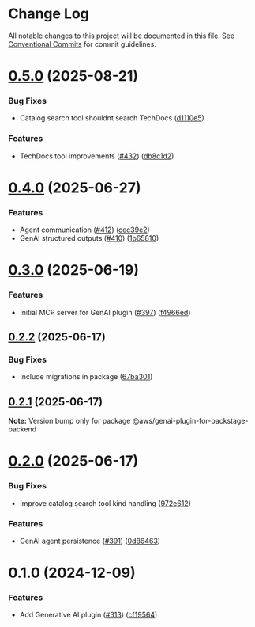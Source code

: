 # Change Log

All notable changes to this project will be documented in this file.
See [Conventional Commits](https://conventionalcommits.org) for commit guidelines.

# [0.5.0](https://github.com/awslabs/backstage-plugins-for-aws/compare/@aws/genai-plugin-for-backstage-backend@0.4.0...@aws/genai-plugin-for-backstage-backend@0.5.0) (2025-08-21)


### Bug Fixes

* Catalog search tool shouldnt search TechDocs ([d1110e5](https://github.com/awslabs/backstage-plugins-for-aws/commit/d1110e5795a88b9cb10ac0bc97c3852a94811b7f))


### Features

* TechDocs tool improvements ([#432](https://github.com/awslabs/backstage-plugins-for-aws/issues/432)) ([db8c1d2](https://github.com/awslabs/backstage-plugins-for-aws/commit/db8c1d2f6667440ea98e728012f25c0b936191f2))





# [0.4.0](https://github.com/awslabs/backstage-plugins-for-aws/compare/@aws/genai-plugin-for-backstage-backend@0.3.0...@aws/genai-plugin-for-backstage-backend@0.4.0) (2025-06-27)


### Features

* Agent communication ([#412](https://github.com/awslabs/backstage-plugins-for-aws/issues/412)) ([cec39e2](https://github.com/awslabs/backstage-plugins-for-aws/commit/cec39e22e94ca754547fb8652ef276dd75f87a57))
* GenAI structured outputs ([#410](https://github.com/awslabs/backstage-plugins-for-aws/issues/410)) ([1b65810](https://github.com/awslabs/backstage-plugins-for-aws/commit/1b658108ad08036c7bfb0df10ff82775f70a8d05))





# [0.3.0](https://github.com/awslabs/backstage-plugins-for-aws/compare/@aws/genai-plugin-for-backstage-backend@0.2.2...@aws/genai-plugin-for-backstage-backend@0.3.0) (2025-06-19)


### Features

* Initial MCP server for GenAI plugin ([#397](https://github.com/awslabs/backstage-plugins-for-aws/issues/397)) ([f4966ed](https://github.com/awslabs/backstage-plugins-for-aws/commit/f4966ed162994ae85b18f3208975dc1a116a8f10))





## [0.2.2](https://github.com/awslabs/backstage-plugins-for-aws/compare/@aws/genai-plugin-for-backstage-backend@0.2.1...@aws/genai-plugin-for-backstage-backend@0.2.2) (2025-06-17)


### Bug Fixes

* Include migrations in package ([67ba301](https://github.com/awslabs/backstage-plugins-for-aws/commit/67ba301af2c8386b61e2193c892876cf2d4cb1d2))





## [0.2.1](https://github.com/awslabs/backstage-plugins-for-aws/compare/@aws/genai-plugin-for-backstage-backend@0.2.0...@aws/genai-plugin-for-backstage-backend@0.2.1) (2025-06-17)

**Note:** Version bump only for package @aws/genai-plugin-for-backstage-backend





# [0.2.0](https://github.com/awslabs/backstage-plugins-for-aws/compare/@aws/genai-plugin-for-backstage-backend@0.1.0...@aws/genai-plugin-for-backstage-backend@0.2.0) (2025-06-17)


### Bug Fixes

* Improve catalog search tool kind handling ([972e612](https://github.com/awslabs/backstage-plugins-for-aws/commit/972e61286c0402ffea36c22a3d2c4cb28faeb030))


### Features

* GenAI agent persistence ([#391](https://github.com/awslabs/backstage-plugins-for-aws/issues/391)) ([0d86463](https://github.com/awslabs/backstage-plugins-for-aws/commit/0d8646347c70d1cd19857a1f7758e74863ec0e08))





# 0.1.0 (2024-12-09)


### Features

* Add Generative AI plugin ([#313](https://github.com/awslabs/backstage-plugins-for-aws/issues/313)) ([cf19564](https://github.com/awslabs/backstage-plugins-for-aws/commit/cf19564d5395d58e98417405fa36553f86530a36))
